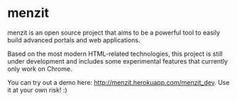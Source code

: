 menzit
====
menzit is an open source project that aims to be a powerful tool to easily build advanced portals and web applications.

Based on the most modern HTML-related technologies, this project is still under development and includes some experimental features that currently only work on Chrome.

You can try out a demo here: <a href="http://menzit.herokuapp.com/menzit_dev">http://menzit.herokuapp.com/menzit_dev</a>. Use it at your own risk! :)
